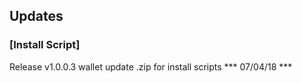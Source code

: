 Updates
-----------------


### [Install Script] ###

Release v1.0.0.3 wallet update .zip for install scripts *** 07/04/18 ***



